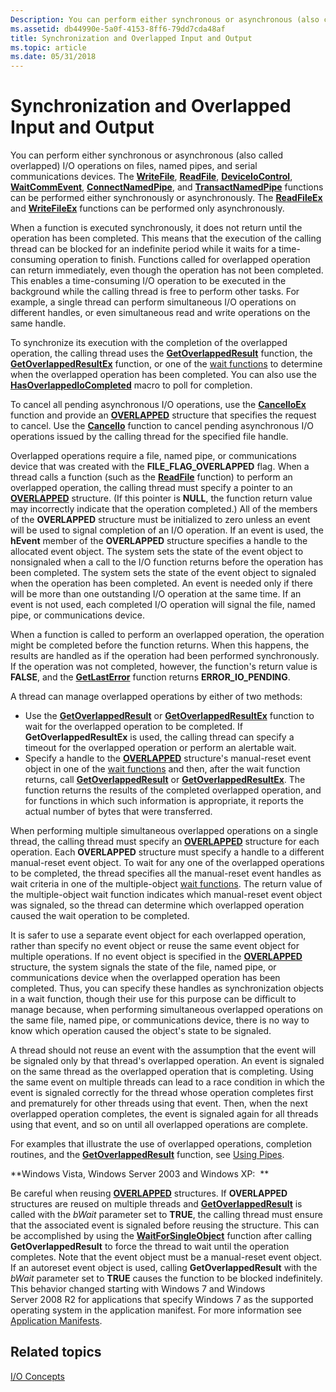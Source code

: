 ```yaml
---
Description: You can perform either synchronous or asynchronous (also called overlapped) I/O operations on files, named pipes, and serial communications devices.
ms.assetid: db44990e-5a0f-4153-8ff6-79dd7cda48af
title: Synchronization and Overlapped Input and Output
ms.topic: article
ms.date: 05/31/2018
---
```


# Synchronization and Overlapped Input and Output

You can perform either synchronous or asynchronous (also called overlapped) I/O operations on files, named pipes, and serial communications devices. The [**WriteFile**](https://msdn.microsoft.com/library/Aa365747(v=VS.85).aspx), [**ReadFile**](https://msdn.microsoft.com/library/Aa365467(v=VS.85).aspx), [**DeviceIoControl**](https://msdn.microsoft.com/library/Aa363216(v=VS.85).aspx), [**WaitCommEvent**](https://msdn.microsoft.com/library/Aa363479(v=VS.85).aspx), [**ConnectNamedPipe**](https://msdn.microsoft.com/library/Aa365146(v=VS.85).aspx), and [**TransactNamedPipe**](https://msdn.microsoft.com/library/Aa365790(v=VS.85).aspx) functions can be performed either synchronously or asynchronously. The [**ReadFileEx**](https://msdn.microsoft.com/library/Aa365468(v=VS.85).aspx) and [**WriteFileEx**](https://msdn.microsoft.com/library/Aa365748(v=VS.85).aspx) functions can be performed only asynchronously.

When a function is executed synchronously, it does not return until the operation has been completed. This means that the execution of the calling thread can be blocked for an indefinite period while it waits for a time-consuming operation to finish. Functions called for overlapped operation can return immediately, even though the operation has not been completed. This enables a time-consuming I/O operation to be executed in the background while the calling thread is free to perform other tasks. For example, a single thread can perform simultaneous I/O operations on different handles, or even simultaneous read and write operations on the same handle.

To synchronize its execution with the completion of the overlapped operation, the calling thread uses the [**GetOverlappedResult**](https://msdn.microsoft.com/library/ms683209(v=VS.85).aspx) function, the [**GetOverlappedResultEx**](/windows/desktop/api/Ioapiset/nf-ioapiset-getoverlappedresultex) function, or one of the [wait functions](wait-functions.md) to determine when the overlapped operation has been completed. You can also use the [**HasOverlappedIoCompleted**](/windows/desktop/api/WinBase/nf-winbase-hasoverlappediocompleted) macro to poll for completion.

To cancel all pending asynchronous I/O operations, use the [**CancelIoEx**](https://msdn.microsoft.com/library/Aa363792(v=VS.85).aspx) function and provide an [**OVERLAPPED**](https://msdn.microsoft.com/library/ms684342(v=VS.85).aspx) structure that specifies the request to cancel. Use the [**CancelIo**](https://msdn.microsoft.com/library/Aa363791(v=VS.85).aspx) function to cancel pending asynchronous I/O operations issued by the calling thread for the specified file handle.

Overlapped operations require a file, named pipe, or communications device that was created with the **FILE\_FLAG\_OVERLAPPED** flag. When a thread calls a function (such as the [**ReadFile**](https://msdn.microsoft.com/library/Aa365467(v=VS.85).aspx) function) to perform an overlapped operation, the calling thread must specify a pointer to an [**OVERLAPPED**](https://msdn.microsoft.com/library/ms684342(v=VS.85).aspx) structure. (If this pointer is **NULL**, the function return value may incorrectly indicate that the operation completed.) All of the members of the **OVERLAPPED** structure must be initialized to zero unless an event will be used to signal completion of an I/O operation. If an event is used, the **hEvent** member of the **OVERLAPPED** structure specifies a handle to the allocated event object. The system sets the state of the event object to nonsignaled when a call to the I/O function returns before the operation has been completed. The system sets the state of the event object to signaled when the operation has been completed. An event is needed only if there will be more than one outstanding I/O operation at the same time. If an event is not used, each completed I/O operation will signal the file, named pipe, or communications device.

When a function is called to perform an overlapped operation, the operation might be completed before the function returns. When this happens, the results are handled as if the operation had been performed synchronously. If the operation was not completed, however, the function's return value is **FALSE**, and the [**GetLastError**](https://msdn.microsoft.com/library/ms679360(v=VS.85).aspx) function returns **ERROR\_IO\_PENDING**.

A thread can manage overlapped operations by either of two methods:

-   Use the [**GetOverlappedResult**](https://msdn.microsoft.com/library/ms683209(v=VS.85).aspx) or [**GetOverlappedResultEx**](/windows/desktop/api/Ioapiset/nf-ioapiset-getoverlappedresultex) function to wait for the overlapped operation to be completed. If **GetOverlappedResultEx** is used, the calling thread can specify a timeout for the overlapped operation or perform an alertable wait.
-   Specify a handle to the [**OVERLAPPED**](https://msdn.microsoft.com/library/ms684342(v=VS.85).aspx) structure's manual-reset event object in one of the [wait functions](wait-functions.md) and then, after the wait function returns, call [**GetOverlappedResult**](https://msdn.microsoft.com/library/ms683209(v=VS.85).aspx) or [**GetOverlappedResultEx**](/windows/desktop/api/Ioapiset/nf-ioapiset-getoverlappedresultex). The function returns the results of the completed overlapped operation, and for functions in which such information is appropriate, it reports the actual number of bytes that were transferred.

When performing multiple simultaneous overlapped operations on a single thread, the calling thread must specify an [**OVERLAPPED**](https://msdn.microsoft.com/library/ms684342(v=VS.85).aspx) structure for each operation. Each **OVERLAPPED** structure must specify a handle to a different manual-reset event object. To wait for any one of the overlapped operations to be completed, the thread specifies all the manual-reset event handles as wait criteria in one of the multiple-object [wait functions](wait-functions.md). The return value of the multiple-object wait function indicates which manual-reset event object was signaled, so the thread can determine which overlapped operation caused the wait operation to be completed.

It is safer to use a separate event object for each overlapped operation, rather than specify no event object or reuse the same event object for multiple operations. If no event object is specified in the [**OVERLAPPED**](https://msdn.microsoft.com/library/ms684342(v=VS.85).aspx) structure, the system signals the state of the file, named pipe, or communications device when the overlapped operation has been completed. Thus, you can specify these handles as synchronization objects in a wait function, though their use for this purpose can be difficult to manage because, when performing simultaneous overlapped operations on the same file, named pipe, or communications device, there is no way to know which operation caused the object's state to be signaled.

A thread should not reuse an event with the assumption that the event will be signaled only by that thread's overlapped operation. An event is signaled on the same thread as the overlapped operation that is completing. Using the same event on multiple threads can lead to a race condition in which the event is signaled correctly for the thread whose operation completes first and prematurely for other threads using that event. Then, when the next overlapped operation completes, the event is signaled again for all threads using that event, and so on until all overlapped operations are complete.

For examples that illustrate the use of overlapped operations, completion routines, and the [**GetOverlappedResult**](https://msdn.microsoft.com/library/ms683209(v=VS.85).aspx) function, see [Using Pipes](https://msdn.microsoft.com/library/Aa365799(v=VS.85).aspx).

**Windows Vista, Windows Server 2003 and Windows XP:  **

Be careful when reusing [**OVERLAPPED**](https://msdn.microsoft.com/library/ms684342(v=VS.85).aspx) structures. If **OVERLAPPED** structures are reused on multiple threads and [**GetOverlappedResult**](https://msdn.microsoft.com/library/ms683209(v=VS.85).aspx) is called with the *bWait* parameter set to **TRUE**, the calling thread must ensure that the associated event is signaled before reusing the structure. This can be accomplished by using the [**WaitForSingleObject**](https://msdn.microsoft.com/library/ms685061(v=VS.85).aspx) function after calling **GetOverlappedResult** to force the thread to wait until the operation completes. Note that the event object must be a manual-reset event object. If an autoreset event object is used, calling **GetOverlappedResult** with the *bWait* parameter set to **TRUE** causes the function to be blocked indefinitely. This behavior changed starting with Windows 7 and Windows Server 2008 R2 for applications that specify Windows 7 as the supported operating system in the application manifest. For more information see [Application Manifests](https://msdn.microsoft.com/library/Cc530406(v=VS.85).aspx).

## Related topics

<dl> <dt>

[I/O Concepts](https://msdn.microsoft.com/library/Aa365199(v=VS.85).aspx)
</dt> </dl>

 

 



